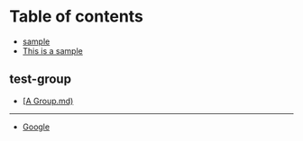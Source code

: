 # Table of contents

* [sample](README.md)
* [This is a sample](this-is-a-sample.md)

## test-group

* [\[A Group.md\)](test-group/a-group.md.md)

---

* [Google](https://www.google.com)

